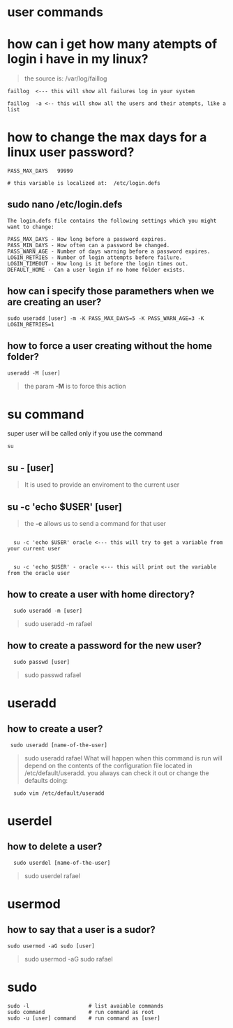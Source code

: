 # user commands


# how can i get how many atempts of login i have in my linux?
> the source is: /var/log/faillog 
```
faillog  <--- this will show all failures log in your system

faillog  -a <-- this will show all the users and their atempts, like a list

```


# how to change the max days for a linux user password?
```
PASS_MAX_DAYS   99999

# this variable is localized at:  /etc/login.defs 
```

## sudo nano /etc/login.defs

```
The login.defs file contains the following settings which you might want to change:

PASS_MAX_DAYS - How long before a password expires. 
PASS_MIN_DAYS - How often can a password be changed.
PASS_WARN_AGE - Number of days warning before a password expires.
LOGIN_RETRIES - Number of login attempts before failure.
LOGIN_TIMEOUT - How long is it before the login times out.
DEFAULT_HOME - Can a user login if no home folder exists.
```

## how can i specify those paramethers when we are creating an user? 
```
sudo useradd [user] -m -K PASS_MAX_DAYS=5 -K PASS_WARN_AGE=3 -K LOGIN_RETRIES=1
```

## how to force a user creating without the home folder?
```
useradd -M [user]

```
> the param **-M** is to force this action 


# su command
super user will be called only if you use the command 
```
su
```
## su - [user]
> It is used to provide an enviroment to the current user 

## su -c 'echo $USER' [user]
> the **-c** allows us to send a command for that user
```

  su -c 'echo $USER' oracle <--- this will try to get a variable from your current user


  su -c 'echo $USER' - oracle <--- this will print out the variable from the oracle user

```

## how to create a user with home directory?

```
  sudo useradd -m [user]
```
> sudo useradd -m rafael

## how to create a password for the new user?
```
  sudo passwd [user]
```
> sudo passwd rafael 

# useradd

## how to create a user?
```
 sudo useradd [name-of-the-user]

```
> sudo useradd rafael
> What will happen when this command is run will depend on the contents of the configuration file located in /etc/default/useradd.
> you always can check it out or change the defaults doing:
```
  sudo vim /etc/default/useradd

```

# userdel
## how to delete a user?
```
  sudo userdel [name-of-the-user]

```
> sudo userdel rafael


# usermod

## how to say that a user is a sudor?
```
sudo usermod -aG sudo [user]

```
> sudo usermod -aG sudo rafael

# sudo

```
sudo -l                   # list avaiable commands
sudo command              # run command as root
sudo -u [user] command    # run command as [user]

```